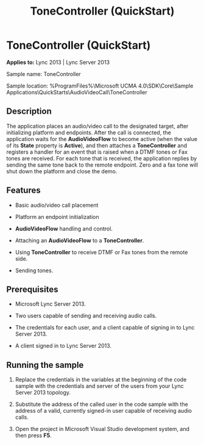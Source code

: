 ﻿---
title: ToneController (QuickStart)
TOCTitle: ToneController (QuickStart)
ms:assetid: 2497ed23-a5b4-43dd-96ab-9287beabd3bd
ms:mtpsurl: https://msdn.microsoft.com/en-us/library/Dn466135(v=office.15)
ms:contentKeyID: 57103442
ms.date: 07/25/2014
mtps_version: v=office.15
---

# ToneController (QuickStart)


**Applies to:** Lync 2013 | Lync Server 2013

 

Sample name: ToneController

Sample location: %ProgramFiles%\\Microsoft UCMA 4.0\\SDK\\Core\\Sample Applications\\QuickStarts\\AudioVideoCall\\ToneController

## Description

The application places an audio/video call to the designated target, after initializing platform and endpoints. After the call is connected, the application waits for the **AudioVideoFlow** to become active (when the value of its **State** property is **Active**), and then attaches a **ToneController** and registers a handler for an event that is raised when a DTMF tones or Fax tones are received. For each tone that is received, the application replies by sending the same tone back to the remote endpoint. Zero and a fax tone will shut down the platform and close the demo.

## Features

- Basic audio/video call placement

- Platform an endpoint initialization

- **AudioVideoFlow** handling and control.

- Attaching an **AudioVideoFlow** to a **ToneController**.

- Using **ToneController** to receive DTMF or Fax tones from the remote side.

- Sending tones.

## Prerequisites

- Microsoft Lync Server 2013.

- Two users capable of sending and receiving audio calls.

- The credentials for each user, and a client capable of signing in to Lync Server 2013.

- A client signed in to Lync Server 2013.

## Running the sample

1.  Replace the credentials in the variables at the beginning of the code sample with the credentials and server of the users from your Lync Server 2013 topology.

2.  Substitute the address of the called user in the code sample with the address of a valid, currently signed-in user capable of receiving audio calls.

3.  Open the project in Microsoft Visual Studio development system, and then press **F5**.

